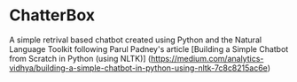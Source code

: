 # ChatterBox

A simple retrival based chatbot created using Python and the Natural Language Toolkit following Parul Padney's article [Building a Simple Chatbot from Scratch in Python (using NLTK)] (https://medium.com/analytics-vidhya/building-a-simple-chatbot-in-python-using-nltk-7c8c8215ac6e)
